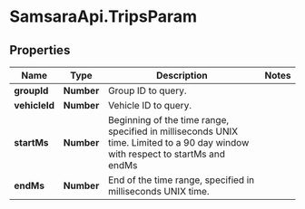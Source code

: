 # SamsaraApi.TripsParam

## Properties
Name | Type | Description | Notes
------------ | ------------- | ------------- | -------------
**groupId** | **Number** | Group ID to query. | 
**vehicleId** | **Number** | Vehicle ID to query. | 
**startMs** | **Number** | Beginning of the time range, specified in milliseconds UNIX time. Limited to a 90 day window with respect to startMs and endMs | 
**endMs** | **Number** | End of the time range, specified in milliseconds UNIX time. | 


